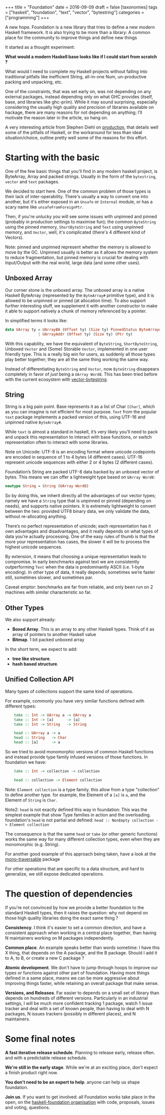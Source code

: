 +++
title = "Foundation"
date = 2016-09-09
draft = false
[taxonomies]
tags = ["haskell", "foundation", "text", "vector", "bytestring"]
categories = ["programming"]
+++

A new hope. Foundation is a new library that tries to define a new modern Haskell framework.
It is also trying to be more than a library: A common place for
the community to improve things and define new things

<!--more-->

It started as a thought experiment:

**What would a modern Haskell base looks like if I could start from scratch ?**

What would I need to complete my Haskell projects without
falling into traditional pitfalls like inefficient String, all-in-one Num,
un-productive packing and unpacking, etc.

One of the constraints, that was set early on, was not depending on any
external packages, instead depending only on what GHC provides (itself, base, and libraries like ghc-prim).
While it may sound surprising, especially considering the usually high quality and precision of
libraries available on hackage, there are many reasons for not depending on anything;
I’ll motivate the reason later in the article, so hang on.

A very interesting article from Stephen Diehl on [production](http://www.stephendiehl.com/posts/production.html), that details
well some of the pitfalls of Haskell, or the workaround for less than
ideal situation/choice, outline pretty well some of the reasons for this effort.

Starting with the basic
=======================

One of the few basic things that you'll find in any modern haskell project, is
ByteArray, Array and packed strings.  Usually in the form of the `bytestring`,
`vector` and `text` packages.

We decided to start here. One of the common problem of those types is
their lack of inter-operability.  There's usually a way to convert one into
another, but it's either exposed in an `Unsafe` or `Internal` module, or has a
scary name like `unsafeFromForeignPtr`.

Then, if you're unlucky you will see some issues with unpinned and pinned
(probably in production settings to maximise fun); the common `ByteString` using
the pinned memory, `ShortByteString` and `Text` using unpinned memory, and
`Vector`, well, it's complicated (there's 4 different kind of Vectors).

Note: pinned and unpinned represent whether the memory is allowed to move by
the GC. Unpinned usually is better as it allows the memory system to reduce
fragmentation, but pinned memory is crucial for dealing with Input/Output with
the real world, large data (and some other uses).


Unboxed Array
-------------

Our corner stone is the unboxed array. The unboxed array is a native Haskell
ByteArray (represented by the `ByteArray#` primitive type),
and it is allowed to be unpinned or pinned (at allocation time). To also support
further interesting stuff, we supplement it with another constructor to make it
able to support natively a chunk of memory referenced by a pointer.

In simplified terms it looks like:

```haskell
data UArray ty = UArrayBA (Offset ty) (Size ty) PinnedStatus ByteArray#
               | UArrayAddr (Offset ty) (Size ty) (Ptr ty)
```

With this capability, we have the equivalent of `ByteString`,
`ShortByteString`, Unboxed `Vector` and (Some) Storable `Vector`,  implemented
in one user friendly type. This is a really big win for users, as suddenly all
those types play better together; they are all the same thing working
the same way.

Instead of differentiating `ByteString` and `Vector`, now `ByteString` disappears
completely in favor of *just* being a `UArray Word8`. This has been tried
before with the current ecosystem with [vector-bytestring](http://hackage.haskell.org/package/vector-bytestring).

String
------

String is a big pain point. Base represents it as a list of Char `[Char]`, which
as you can imagine is not efficient for most purpose. `Text` from the popular `text`
package implements a packed version of this, using UTF-16 and unpinned native `ByteArray#`.

While `text` is almost a standard in haskell, it’s very likely you’ll need
to pack and unpack this representation to interact with base functions, or
switch representation often to interact with some libraries.

Note on Unicode: UTF-8 is an encoding format where unicode codepoints are
encoded in sequence of 1 to 4 bytes (4 different cases). UTF-16 represent unicode
sequences with either 2 or 4 bytes (2 different cases).

Foundation’s String are packed UTF-8 data backed by an unboxed vector of bytes.
This means we can offer a lightweight type based on `UArray Word8`:

```haskell
newtype String = String (UArray Word8)
```

So by doing this, we inherit directly all the advantages of our vector types; namely
we have a `String` type that is unpinned or pinned (depending on needs), and supports
native pointers. It is extremely lightweight to convert between the two: provided
UTF8 binary data, we only validate the data, without re-allocating anything.

There’s no perfect representation of unicode; each representation has it own
advantages and disadvantages, and it really depends on what types of data you’re
actually processing. One of the easy rules of thumb is that the more your representation
has cases, the slower it will be to process the highest unicode sequences.

By extension, it means that choosing a unique representation leads to compromise.
In early benchmarks against text we are consistently outperforming `Text` when
the data is predominantly ASCII (i.e. 1-byte encoding).
In other type of data, it really depends; sometimes we’re faster still,
sometimes slower, and sometimes par.

Caveat emptor: benchmarks are far from reliable, and only been run on 2 machines
with similar characteristic so far.

Other Types
-----------

We also support already:

* **Boxed Array**. This is an array to any other Haskell types. Think of it as
array of pointers to another Haskell value
* **Bitmap**. 1 bit packed unboxed array

In the short term, we expect to add:

* **tree like structure**.
* **hash based structure**.

Unified Collection API
----------------------

Many types of collections support the same kind of operations.

For example, commonly you have very similar functions defined with different types:

```haskell
    take :: Int -> UArray a -> UArray a
    take :: Int -> [a]      -> [a]
    take :: Int -> String   -> String

    head :: UArray a -> a
    head :: String   -> Char
    head :: [a]      -> a
```

So we tried to avoid monomorphic versions of common Haskell functions and instead
provide type family infused versions of those functions. In foundation we have:

```haskell
    take :: Int -> collection -> collection

    head :: collection -> Element collection

```

Note: `Element collection` is a type family. this allow from a type "collection"
to define another type. for example, the Element of a `[a]` is `a`, and the Element of
`String` is `Char`.

Note2: `head` is not exactly defined this way in foundation: This was the simplest example
that show Type families in action and the overloading. foundation's `head` is not partial and defined:
`head :: NonEmpty collection -> Element collection`

The consequence is that the same `head` or `take` (or other generic functions) works
the same way for many different collection types, even when they are monomorphic (e.g. String).

For another good example of this approach being taken, have a look at the
[mono-traversable](https://hackage.haskell.org/package/mono-traversable) package

For other operations that are specific to a data structure, and hard to generalize,
we still expose dedicated operations.

The question of dependencies
============================

If you’re not convinced by how we provide a better foundation to the standard
Haskell types, then it raises the question: why not depend
on those high quality libraries doing the exact same thing ?

**Consistency**. I think it's easier to set a common direction, and have a consistent
approach when working in a central place together, than having N maintainers
working on M packages independently.

**Common place**. An example speaks better than words sometime: I have this X thing,
that depends on the A package, and the B package. Should I add it to A, to B, or
create a new C package ?

**Atomic development**. We don't have to jump through hoops to improve our types
or functions against other part of foundation. Having more things defined in a
same place, means we can be more aggressive about improving things faster,
while retaining an overall package that make sense.

**Versions, and Releases**. Far easier to depends on a small set of library
than depends on hundreds of different versions. Particularly in an industrial
settings, I will be much more confident tracking 1 package, watch 1 issue tracker
and deal with a set of known people, than having to deal with N packages, N issues trackers
(possibly in different places), and N maintainers.

Some final notes
================

**A fast iterative release schedule**. Planning to release early, release often.
and with a predictable release schedule.

**We're still in the early stage**. While we're at an exciting place,
don't expect a finish product right now.

**You don't need to be an expert to help**. anyone can help us shape foundation.

**Join us**. If you want to get involved: all Foundation works
take place in the open, on the [haskell-foundation organisation](https://github.com/haskell-foundation)
with code, proposals, issues and voting, questions.
